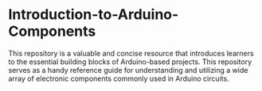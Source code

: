 # Introduction-to-Arduino-Components
This repository is a valuable and concise resource that introduces learners to the essential building blocks of Arduino-based projects. This repository serves as a handy reference guide for understanding and utilizing a wide array of electronic components commonly used in Arduino circuits.
